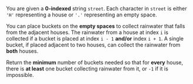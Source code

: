 You are given a **0-indexed** string `street`. Each character in `street` is either `'H'` representing a house or `'.'` representing an empty space.

You can place buckets on the **empty spaces** to collect rainwater that falls from the adjacent houses. The rainwater from a house at index `i` is collected if a bucket is placed at index `i - 1` **and/or** index `i + 1`. A single bucket, if placed adjacent to two houses, can collect the rainwater from **both** houses.

Return the **minimum** number of buckets needed so that for **every** house, there is **at least** one bucket collecting rainwater from it, or `-1` if it is impossible.
